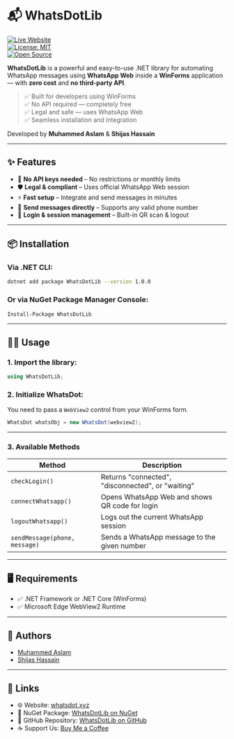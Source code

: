 # 📬 WhatsDotLib


[![Live Website](https://img.shields.io/badge/Live_Website-whatsdot.xyz-blue)](https://whatsdot.xyz)  
[![License: MIT](https://img.shields.io/badge/License-MIT-green.svg)](LICENSE)  
[![Open Source](https://img.shields.io/badge/Open%20Source-Yes-brightgreen)](https://opensource.org/)

**WhatsDotLib** is a powerful and easy-to-use .NET library for automating WhatsApp messages using **WhatsApp Web** inside a **WinForms** application — with **zero cost** and **no third-party API**.

> ✅ Built for developers using WinForms  
> ✅ No API required — completely free  
> ✅ Legal and safe — uses WhatsApp Web  
> ✅ Seamless installation and integration  

Developed by **Muhammed Aslam** & **Shijas Hassain**

---

## ✨ Features

- 🚫 **No API keys needed** – No restrictions or monthly limits
- 🛡 **Legal & compliant** – Uses official WhatsApp Web session
- ⚡ **Fast setup** – Integrate and send messages in minutes
- 💬 **Send messages directly** – Supports any valid phone number
- 🔐 **Login & session management** – Built-in QR scan & logout

---

## 📦 Installation

### Via .NET CLI:
```bash
dotnet add package WhatsDotLib --version 1.0.0
```

### Or via NuGet Package Manager Console:
```bash
Install-Package WhatsDotLib
```

---

## 🧑‍💻 Usage

### 1. Import the library:
```csharp
using WhatsDotLib;
```

### 2. Initialize WhatsDot:
You need to pass a `WebView2` control from your WinForms form.

```csharp
WhatsDot whatsObj = new WhatsDot(webview2);
```

---

### 3. Available Methods

| Method               | Description                                                 |
|---------------------|-------------------------------------------------------------|
| `checkLogin()`       | Returns "connected", "disconnected", or "waiting"          |
| `connectWhatsapp()`  | Opens WhatsApp Web and shows QR code for login             |
| `logoutWhatsapp()`   | Logs out the current WhatsApp session                      |
| `sendMessage(phone, message)` | Sends a WhatsApp message to the given number     |

---

## 🖥 Requirements

- ✅ .NET Framework or .NET Core (WinForms)
- ✅ Microsoft Edge WebView2 Runtime

---

## 👥 Authors

- [Muhammed Aslam](https://github.com/aslamvrtly)
- [Shijas Hassain](https://github.com/ShijasMkt)

---

## 🔗 Links

- 🌐 Website: [whatsdot.xyz](https://whatsdot.xyz)
- 🔹 NuGet Package: [WhatsDotLib on NuGet](https://www.nuget.org/packages/WhatsDotLib)
- 🔹 GitHub Repository: [WhatsDotLib on GitHub](https://github.com/aslamvrtly/WhatsDot)
- ☕ Support Us: [Buy Me a Coffee](https://buymeacoffee.com/aslamvrtly)
